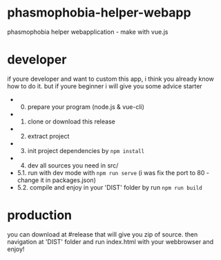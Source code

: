 # phasmophobia-helper-webapp
phasmophobia helper webapplication - make with vue.js

# developer
if youre developer and want to custom this app, i think you already know how to do it.
but if youre beginner i will give you some advice starter
 - 0. prepare your program (node.js & vue-cli)
 - 1. clone or download this release
 - 2. extract project
 - 3. init project dependencies by `npm install`
 - 4. dev all sources you need in src/
 - 5.1. run with dev mode with `npm run serve` (i was fix the port to 80 - change it in packages.json) 
 - 5.2. compile and enjoy in your 'DIST' folder by run `npm run build`

# production
you can download at #release that will give you zip of source.
then navigation at 'DIST' folder and run index.html with your webbrowser and enjoy!

